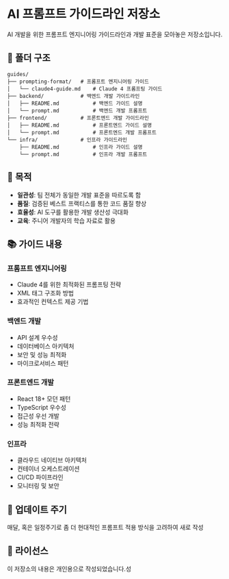 # AI 프롬프트 가이드라인 저장소

AI 개발을 위한 프롬프트 엔지니어링 가이드라인과 개발 표준을 모아놓은 저장소입니다.

## 📁 폴더 구조

```
guides/
├── prompting-format/   # 프롬프트 엔지니어링 가이드
│   └── claude4-guide.md    # Claude 4 프롬프팅 가이드
├── backend/            # 백엔드 개발 가이드라인
│   ├── README.md           # 백엔드 가이드 설명
│   └── prompt.md           # 백엔드 개발 프롬프트
├── frontend/           # 프론트엔드 개발 가이드라인
│   ├── README.md           # 프론트엔드 가이드 설명
│   └── prompt.md           # 프론트엔드 개발 프롬프트
└── infra/              # 인프라 가이드라인
    ├── README.md           # 인프라 가이드 설명
    └── prompt.md           # 인프라 개발 프롬프트
```

## 🎯 목적

- **일관성**: 팀 전체가 동일한 개발 표준을 따르도록 함
- **품질**: 검증된 베스트 프랙티스를 통한 코드 품질 향상
- **효율성**: AI 도구를 활용한 개발 생산성 극대화
- **교육**: 주니어 개발자의 학습 자료로 활용

## 📚 가이드 내용

### 프롬프트 엔지니어링

- Claude 4를 위한 최적화된 프롬프팅 전략
- XML 태그 구조화 방법
- 효과적인 컨텍스트 제공 기법

### 백엔드 개발

- API 설계 우수성
- 데이터베이스 아키텍처
- 보안 및 성능 최적화
- 마이크로서비스 패턴

### 프론트엔드 개발

- React 18+ 모던 패턴
- TypeScript 우수성
- 접근성 우선 개발
- 성능 최적화 전략

### 인프라

- 클라우드 네이티브 아키텍처
- 컨테이너 오케스트레이션
- CI/CD 파이프라인
- 모니터링 및 보안

## 🔄 업데이트 주기

매달, 혹은 일정주기로 좀 더 현대적인 프롬프트 적용 방식을 고려하여 새로 작성

## 📝 라이선스

이 저장소의 내용은 개인용으로 작성되었습니다.성